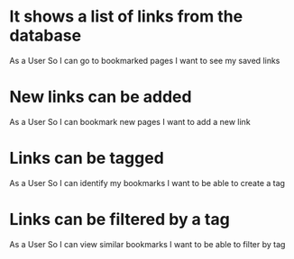# It shows a list of links from the database

As a User
So I can go to bookmarked pages
I want to see my saved links

# New links can be added

As a User
So I can bookmark new pages
I want to add a new link

# Links can be tagged

As a User
So I can identify my bookmarks
I want to be able to create a tag

# Links can be filtered by a tag

As a User
So I can view similar bookmarks
I want to be able to filter by tag
